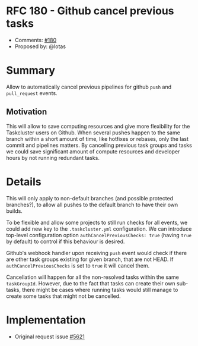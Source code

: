 # RFC 180 - Github cancel previous tasks
* Comments: [#180](https://github.com/taskcluster/taskcluster-rfcs/pull/180)
* Proposed by: @lotas

# Summary

Allow to automatically cancel previous pipelines for github `push` and `pull_request` events.

## Motivation

This will allow to save computing resources and give more flexibility for the Taskcluster users on Github.
When several pushes happen to the same branch within a short amount of time, like hotfixes or rebases,
only the last commit and pipelines matters.
By cancelling previous task groups and tasks we could save significant amount of compute resources and developer hours by not running redundant tasks.

# Details

This will only apply to non-default branches (and possible protected branches?),
to allow all pushes to the default branch to have their own builds.

To be flexible and allow some projects to still run checks for all events, we could add new key to the `.taskcluster.yml` configuration.
We can introduce top-level configuration option `authCancelPreviousChecks: true` (having `true` by default) to control if this behaviour is desired.

Github's webhook handler upon receiving `push` event would check if there are other task groups existing for given branch, that are not HEAD.
If `authCancelPreviousChecks` is set to `true` it will cancel them.

Cancellation will happen for all the non-resolved tasks within the same `taskGroupId`. However, due to the fact that tasks can create their own sub-tasks, there might be cases where running tasks would still manage to create some tasks that might not be cancelled.

# Implementation

* Original request issue [#5621](https://github.com/taskcluster/taskcluster/issues/5621)
